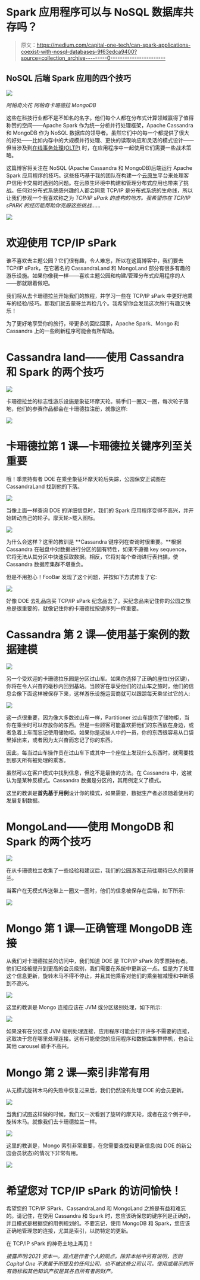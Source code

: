 # Spark 应用程序可以与 NoSQL 数据库共存吗？

> 原文：<https://medium.com/capital-one-tech/can-spark-applications-coexist-with-nosql-databases-9f63edca9400?source=collection_archive---------0----------------------->

## NoSQL 后端 Spark 应用的四个技巧

![](img/f2e377e9d36e87002abdb93a92455cb8.png)

*阿帕奇火花
阿帕奇卡珊德拉
MongoDB*

这些在科技行业都不是不知名的名字。他们每个人都在分布式计算领域赢得了值得称赞的空间——Apache Spark 作为统一分析并行处理框架，Apache Cassandra 和 MongoDB 作为 NoSQL 数据库的领导者。虽然它们中的每一个都提供了很大的好处——比如内存中的大规模并行处理、更快的读取响应和灵活的模式设计——但当涉及到[在线事务处理(OLTP)](https://en.wikipedia.org/wiki/Online_transaction_processing) 时，在应用程序中一起使用它们需要一些战术策略。

这篇博客将关注在 NoSQL (Apache Cassandra 和 MongoDB)后端运行 Apache Spark 应用程序的技巧。这些技巧基于我的团队在构建一个[云原生](https://www.capitalone.com/tech/cloud/what-is-cloud-native/)平台来处理客户信用卡交易时遇到的问题。在云原生环境中构建和管理分布式应用也带来了挑战。任何对分布式系统感兴趣的人都会同意 TCP/IP 是分布式系统的生命线，所以让我们参观一个我喜欢称之为 *TCP/IP sPark 的虚构的地方。我希望你在 TCP/IP sPARK 的经历能帮助你克服这些挑战……*

![](img/950576148291fe095698c35408a58815.png)

# 欢迎使用 TCP/IP sPark

谁不喜欢去主题公园？它们很有趣，令人难忘，所以在这篇博客中，我们要去 TCP/IP sPark，在它著名的 CassandraLand 和 MongoLand 部分有很多有趣的游乐设施。如果你像我一样——喜欢主题公园和构建/管理分布式应用程序的人——那就跟着做吧。

我们将从去卡珊德拉兰开始我们的旅程，并学习一些在 TCP/IP sPark 中更好地乘车的经验/技巧。那我们就去蒙哥兰再捡几个。我希望你会发现这次旅行有趣又快乐！

为了更好地享受你的旅行，带更多的回忆回家，Apache Spark、Mongo 和 Cassandra 上的一些刷新程序可能会有所帮助。

# Cassandra land——使用 Cassandra 和 Spark 的两个技巧

![](img/d169b552f13d61c3d310a13cdc677907.png)

卡珊德拉兰的标志性游乐设施是象征环摩天轮。骑手们一圈又一圈，每次轮子落地，他们的参赛作品都会在卡珊德拉注册，就像这样:

![](img/e3e5639e68952609c967d1792894dc45.png)

# 卡珊德拉第 1 课—卡珊德拉关键序列至关重要

哦！季票持有者 DOE 在乘坐象征环摩天轮后失踪，公园保安正试图在 CassandraLand 找到他的下落。

![](img/2c3a306379deab7deb22b8a36dadbf78.png)

当像上面一样查询 DOE 的详细信息时，我们的 Spark 应用程序变得不高兴，并开始转动自己的轮子。摩天轮>载入图标。

![](img/41853886cc38fea7df71e720ab7fdc87.png)

为什么会这样？这里的教训是 **Cassandra 键序列在查询时很重要。**根据 Cassandra 在磁盘中对数据进行分区的固有特性，如果不遵循 key sequence，它将无法从其分区中快速获取数据。相反，它将对每个查询进行表扫描，使 Cassandra 数据库集群不堪重负。

但是不用担心！FooBar 发现了这个问题，并按如下方式修复了它:

![](img/a765986a6516015db1577f625f086036.png)

好像 DOE 去礼品店买 TCP/IP sPark 纪念品去了。买纪念品来记住你的公园之旅总是很重要的，就像记住你的卡珊德拉按键序列一样重要。

# Cassandra 第 2 课—使用基于案例的数据建模

![](img/461a73b996687e15998ec0ad209942b6.png)

另一个受欢迎的卡珊德拉乐园是分区过山车。如果你选择了正确的座位(分区键)，你将在令人兴奋的毫秒内回到基站。当顾客在享受他们的过山车之旅时，他们的信息会像下面这样被保存下来，这样游乐设施运营商就可以跟踪每天乘坐过它的人:

![](img/d18530fe5cd3765a56d58b3e46c5357e.png)

这一点很重要，因为像大多数过山车一样，Partitioner 过山车提供了储物柜，当你在乘坐时可以存放你的东西。但是一些顾客可能喜欢把他们的东西放在身边，或者急着上车而忘记使用储物柜。如果你是这些人中的一员，你的东西很容易从口袋里掉出来，或者因为太兴奋而忘记了你的东西。

因此，每当过山车操作员在过山车下或其中一个座位上发现什么东西时，就需要找到那天所有被处理的乘客。

虽然可以在客户模式中找到信息，但这不是最佳的方法。在 Cassandra 中，这被认为是某种反模式。Cassandra 数据是分区的，其用例定义了模式。

这里的教训是**首先基于用例**设计你的模式，如果需要，数据生产者必须随着使用的发展复制数据。

# MongoLand——使用 MongoDB 和 Spark 的两个技巧

![](img/8286f609f5fe15fd541f9cf7b27bc5a3.png)

在从卡珊德拉兰收集了一些经验和建议后，我们的公园游客正前往期待已久的蒙哥兰。

当客户在无模式传送带上一圈又一圈时，他们的信息被保存在后端，如下所示:

![](img/940b7e18122e98d08233376e70abe424.png)

# Mongo 第 1 课—正确管理 MongoDB 连接

从我们对卡珊德拉兰的访问中，我们知道 DOE 是 TCP/IP sPark 的季票持有者。他们已经被提升到更高的会员级别，我们需要在系统中更新这一点。但是为了处理这个信息更新，旋转木马不得不停止，并且其他乘客对他们的乘坐被减慢和中断感到不高兴。

![](img/93b8ccc7a53b28c0622259bd47b7da47.png)

这里的教训是 Mongo 连接应该在 JVM 或分区级别处理，如下所示:

![](img/e7aaf6ef785447bddc51de9da19d3150.png)

如果没有在分区或 JVM 级别处理连接，应用程序可能会打开许多不需要的连接，这取决于您在哪里处理连接。这有可能使您的应用程序和数据库集群停机，也会让其他 carousel 骑手不高兴。

# Mongo 第 2 课—索引非常有用

从无模式旋转木马的失败中恢复过来后，我们仍然没有处理 DOE 的会员更新。

![](img/f3f4ec5318625b99a5320f1b24764928.png)

当我们试图这样做的时候，我们又一次看到了旋转的摩天轮，或者在这个例子中，旋转木马。就像我们去卡珊德拉兰一样。

![](img/41853886cc38fea7df71e720ab7fdc87.png)

这里的教训是，Mongo 索引非常重要，在您需要查找和更新信息(如 DOE 的新公园会员状态)的情况下非常有用。

![](img/1d564c5d3268c3ece8dcb97219be8cf8.png)

# 希望您对 TCP/IP sPark 的访问愉快！

希望您的 TCP/IP SPark、CassandraLand 和 MongoLand 之旅是有益和难忘的。请记住，在使用 Cassandra 和 Spark 时，您应该确保您的键序列是正确的，并且模式是根据您的用例规划的。不要忘记，使用 MongoDB 和 Spark，您应该正确地管理您的连接，尤其是索引，以防特定的更新。

在 TCP/IP sPark 的神奇土地上再见！

*披露声明:2021 资本一。观点是作者个人的观点。除非本帖中另有说明，否则 Capital One 不隶属于所提及的任何公司，也不被这些公司认可。使用或展示的所有商标和其他知识产权是其各自所有者的财产。*